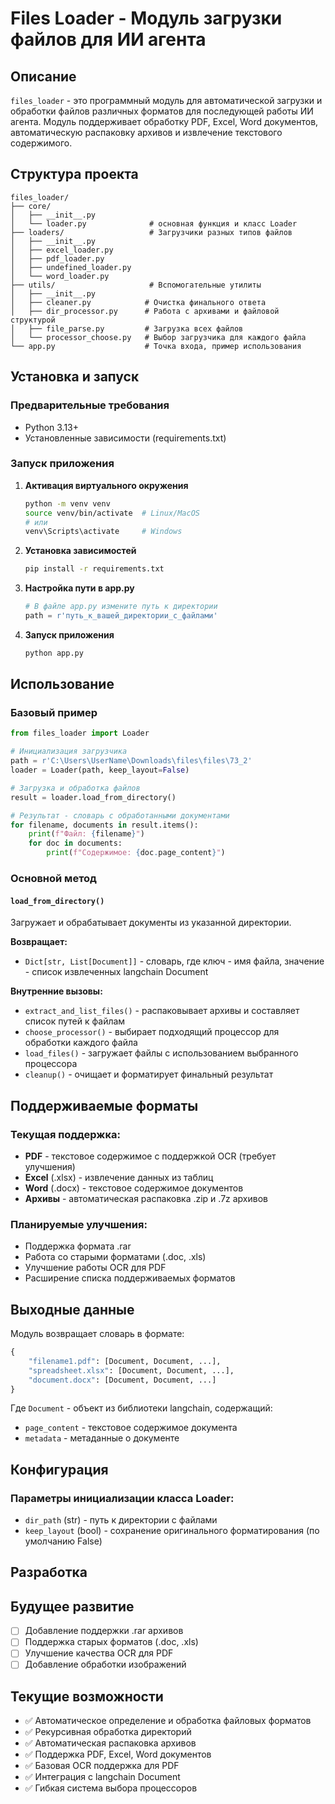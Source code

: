 # Files Loader - Модуль загрузки файлов для ИИ агента

## Описание

`files_loader` - это программный модуль для автоматической загрузки и обработки файлов различных форматов для последующей работы ИИ агента. Модуль поддерживает обработку PDF, Excel, Word документов, автоматическую распаковку архивов и извлечение текстового содержимого.

## Структура проекта

```
files_loader/
├── core/
│   ├── __init__.py
│   └── loader.py              # основная функция и класс Loader
├── loaders/                   # Загрузчики разных типов файлов
│   ├── __init__.py
│   ├── excel_loader.py
│   ├── pdf_loader.py
│   ├── undefined_loader.py
│   └── word_loader.py
├── utils/                     # Вспомогательные утилиты
│   ├── __init__.py
│   ├── cleaner.py            # Очистка финального ответа
│   ├── dir_processor.py      # Работа с архивами и файловой структурой
│   ├── file_parse.py         # Загрузка всех файлов
│   └── processor_choose.py   # Выбор загрузчика для каждого файла
└── app.py                    # Точка входа, пример использования
```

## Установка и запуск

### Предварительные требования
- Python 3.13+
- Установленные зависимости (requirements.txt)

### Запуск приложения

1. **Активация виртуального окружения**
   ```bash
   python -m venv venv
   source venv/bin/activate  # Linux/MacOS
   # или
   venv\Scripts\activate     # Windows
   ```

2. **Установка зависимостей**
   ```bash
   pip install -r requirements.txt
   ```

3. **Настройка пути в app.py**
   ```python
   # В файле app.py измените путь к директории
   path = r'путь_к_вашей_директории_с_файлами'
   ```

4. **Запуск приложения**
   ```bash
   python app.py
   ```

## Использование

### Базовый пример

```python
from files_loader import Loader

# Инициализация загрузчика
path = r'C:\Users\UserName\Downloads\files\files\73_2'
loader = Loader(path, keep_layout=False)

# Загрузка и обработка файлов
result = loader.load_from_directory()

# Результат - словарь с обработанными документами
for filename, documents in result.items():
    print(f"Файл: {filename}")
    for doc in documents:
        print(f"Содержимое: {doc.page_content}")
```

### Основной метод

#### `load_from_directory()`

Загружает и обрабатывает документы из указанной директории.

**Возвращает:**
- `Dict[str, List[Document]]` - словарь, где ключ - имя файла, значение - список извлеченных langchain Document

**Внутренние вызовы:**
- `extract_and_list_files()` - распаковывает архивы и составляет список путей к файлам
- `choose_processor()` - выбирает подходящий процессор для обработки каждого файла
- `load_files()` - загружает файлы с использованием выбранного процессора
- `cleanup()` - очищает и форматирует финальный результат

## Поддерживаемые форматы

### Текущая поддержка:
- **PDF** - текстовое содержимое с поддержкой OCR (требует улучшения)
- **Excel** (.xlsx) - извлечение данных из таблиц
- **Word** (.docx) - текстовое содержимое документов
- **Архивы** - автоматическая распаковка .zip и .7z архивов

### Планируемые улучшения:
- Поддержка формата .rar
- Работа со старыми форматами (.doc, .xls)
- Улучшение работы OCR для PDF
- Расширение списка поддерживаемых форматов

## Выходные данные

Модуль возвращает словарь в формате:
```python
{
    "filename1.pdf": [Document, Document, ...],
    "spreadsheet.xlsx": [Document, Document, ...],
    "document.docx": [Document, Document, ...]
}
```

Где `Document` - объект из библиотеки langchain, содержащий:
- `page_content` - текстовое содержимое документа
- `metadata` - метаданные о документе

## Конфигурация

### Параметры инициализации класса Loader:

- `dir_path` (str) - путь к директории с файлами
- `keep_layout` (bool) - сохранение оригинального форматирования (по умолчанию False)

## Разработка

## Будущее развитие

- [ ] Добавление поддержки .rar архивов
- [ ] Поддержка старых форматов (.doc, .xls)
- [ ] Улучшение качества OCR для PDF
- [ ] Добавление обработки изображений

## Текущие возможности

- ✅ Автоматическое определение и обработка файловых форматов
- ✅ Рекурсивная обработка директорий
- ✅ Автоматическая распаковка архивов
- ✅ Поддержка PDF, Excel, Word документов
- ✅ Базовая OCR поддержка для PDF
- ✅ Интеграция с langchain Document
- ✅ Гибкая система выбора процессоров
